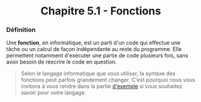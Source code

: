 <center><h1>Chapitre 5.1 - Fonctions</h1></center>

### Définition

Une **fonction**, en informatique, est un parti d'un code qui effectue une tâche ou un calcul de façon indépendante au reste du programme. Elle permettent notamment d'executer une partie de code plusieurs fois, sans avoir besoin de réecrire le code en question.

> Selon le langage informatique que vous utiliser, la syntaxe des fonctions peut parfois grandement changer. C'est pourquoi nous vous invitons à vous rendre dans la partie [d'exemple](./Practice/Examples) si vous souhaitez savoir pour votre langage.